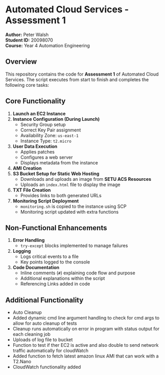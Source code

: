 # Automated Cloud Services - Assessment 1

**Author:** Peter Walsh  
**Student ID:** 20098070  
**Course:** Year 4 Automation Engineering  

## Overview
This repository contains the code for **Assessment 1** of Automated Cloud Services. The script executes from start to finish and completes the following core tasks:

## Core Functionality
1. **Launch an EC2 Instance**  
2. **Instance Configuration (During Launch)**
   - Security Group setup  
   - Correct Key Pair assignment  
   - Availability Zone: `us-east-1`  
   - Instance Type: `t2.micro`  
3. **User Data Execution**
   - Applies patches  
   - Configures a web server  
   - Displays metadata from the instance  
4. **AMI Creation**  
5. **S3 Bucket Setup for Static Web Hosting**
   - Downloads and uploads an image from **SETU ACS Resources**  
   - Uploads an `index.html` file to display the image  
6. **TXT File Creation**
   - Provides links to both generated URLs  
7. **Monitoring Script Deployment**
   - `monitoring.sh` is copied to the instance using SCP  
   - Monitoring script updated with extra functions

## Non-Functional Enhancements
1. **Error Handling**  
   - `try-except` blocks implemented to manage failures  
2. **Logging**  
   - Logs critical events to a file  
   - Key points logged to the console  
3. **Code Documentation**
   - Inline comments (`#`) explaining code flow and purpose  
   - Additional explanations within the script  
   - Referencing Links added in code 

## Additional Functionality
   - Auto Cleanup
   - Added dynamic cmd line argument handling to check for cmd args to allow for auto cleanup of tests
   - Cleanup runs automatically on error in program with status output for each cleaning job
   - Uploads of log file to bucket
   - Function to test if ther EC2 is active and also double to send network traffic automatically for cloudWatch
   - Added function to fetch latest amazon linux AMI that can work with a T2.Nano
   - CloudWatch functionality added
